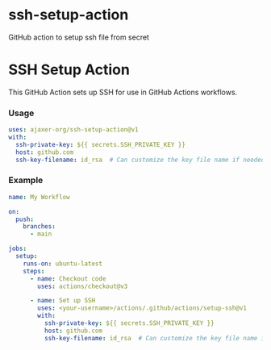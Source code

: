 # ssh-setup-action
GitHub action to setup ssh file from secret

# SSH Setup Action

This GitHub Action sets up SSH for use in GitHub Actions workflows.

### Usage

```yaml
uses: ajaxer-org/ssh-setup-action@v1
with:
  ssh-private-key: ${{ secrets.SSH_PRIVATE_KEY }}
  host: github.com
  ssh-key-filename: id_rsa  # Can customize the key file name if needed
```

### Example

```yaml
name: My Workflow

on:
  push:
    branches:
      - main

jobs:
  setup:
    runs-on: ubuntu-latest
    steps:
      - name: Checkout code
        uses: actions/checkout@v3

      - name: Set up SSH
        uses: <your-username>/actions/.github/actions/setup-ssh@v1
        with:
          ssh-private-key: ${{ secrets.SSH_PRIVATE_KEY }}
          host: github.com
          ssh-key-filename: id_rsa  # Can customize the key file name if needed
```
